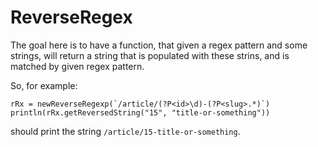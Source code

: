 # ReverseRegex

The goal here is to have a function, that given a regex pattern and some strings, will return a string that is populated with these strins, and is matched by given regex pattern.

So, for example:
```
rRx = newReverseRegexp(`/article/(?P<id>\d)-(?P<slug>.*)`)
println(rRx.getReversedString("15", "title-or-something"))
```
should print the string `/article/15-title-or-something`.
